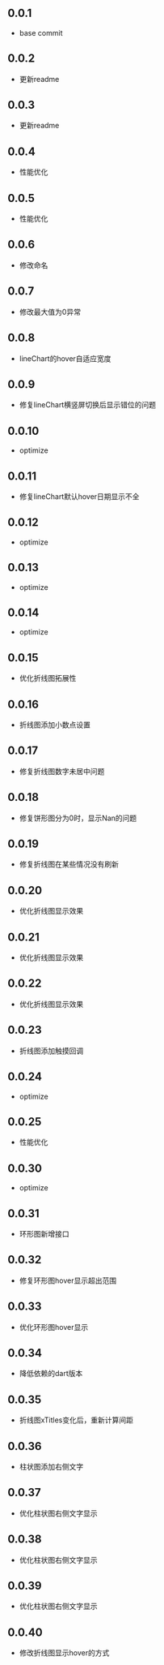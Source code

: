 ## 0.0.1

-  base commit

## 0.0.2

-  更新readme

## 0.0.3

-  更新readme

## 0.0.4

-  性能优化

## 0.0.5

-  性能优化

## 0.0.6

-  修改命名

## 0.0.7

-  修改最大值为0异常

## 0.0.8

-  lineChart的hover自适应宽度

## 0.0.9

-  修复lineChart横竖屏切换后显示错位的问题

## 0.0.10

-  optimize

## 0.0.11

-  修复lineChart默认hover日期显示不全

## 0.0.12

-  optimize

## 0.0.13

-  optimize

## 0.0.14

-  optimize

## 0.0.15

-  优化折线图拓展性

## 0.0.16

-  折线图添加小数点设置

## 0.0.17

-  修复折线图数字未居中问题

## 0.0.18

-  修复饼形图分为0时，显示Nan的问题

## 0.0.19

-  修复折线图在某些情况没有刷新

## 0.0.20

-  优化折线图显示效果

## 0.0.21

-  优化折线图显示效果

## 0.0.22

-  优化折线图显示效果

## 0.0.23

-  折线图添加触摸回调

## 0.0.24

-  optimize

## 0.0.25

-  性能优化

## 0.0.30

-  optimize

## 0.0.31

-  环形图新增接口

## 0.0.32

-  修复环形图hover显示超出范围

## 0.0.33

-  优化环形图hover显示

## 0.0.34

-  降低依赖的dart版本

## 0.0.35

-  折线图xTitles变化后，重新计算间距

## 0.0.36

-  柱状图添加右侧文字

## 0.0.37

-  优化柱状图右侧文字显示

## 0.0.38

-  优化柱状图右侧文字显示

## 0.0.39

-  优化柱状图右侧文字显示

## 0.0.40

-  修改折线图显示hover的方式
